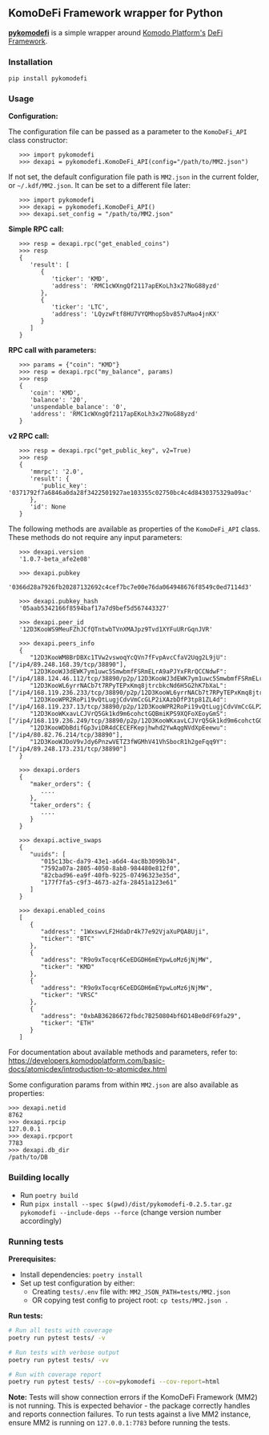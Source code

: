 
## KomoDeFi Framework wrapper for Python

[**pykomodefi**](https://pypi.org/project/pykomodefi/) is a simple wrapper around [Komodo Platform's](https://komodoplatform.com/en/) [DeFi Framework](https://github.com/KomodoPlatform/komodo-defi-framework).


### Installation

`pip install pykomodefi`


### Usage

**Configuration:**

The configuration file can be passed as a parameter to the `KomoDeFi_API` class constructor:

```
   >>> import pykomodefi
   >>> dexapi = pykomodefi.KomoDeFi_API(config="/path/to/MM2.json")
```
If not set, the default configuration file path is `MM2.json` in the current folder, or `~/.kdf/MM2.json`.
It can be set to a different file later:

```
   >>> import pykomodefi
   >>> dexapi = pykomodefi.KomoDeFi_API()
   >>> dexapi.set_config = "/path/to/MM2.json"
```


**Simple RPC call:**
```
   >>> resp = dexapi.rpc("get_enabled_coins")
   >>> resp
   {
      'result': [
         {
            'ticker': 'KMD',
            'address': 'RMC1cWXngQf2117apEKoLh3x27NoG88yzd'
         },
         {
            'ticker': 'LTC',
            'address': 'LQyzwFtf8HU7VYQMhop5bv857uMao4jnKX'
         }
      ]
   }
```
   
**RPC call with parameters:**
```
   >>> params = {"coin": "KMD"}
   >>> resp = dexapi.rpc("my_balance", params)
   >>> resp
   {
      'coin': 'KMD',
      'balance': '20',
      'unspendable_balance': '0',
      'address': 'RMC1cWXngQf2117apEKoLh3x27NoG88yzd'
   }
```

**v2 RPC call:**
```
   >>> resp = dexapi.rpc("get_public_key", v2=True)
   >>> resp
   {
      'mmrpc': '2.0',
      'result': {
         'public_key': '0371792f7a6846a0da28f3422501927ae103355c02750bc4c4d8430375329a09ac'
      },
      'id': None
   }
```


The following methods are available as properties of the `KomoDeFi_API` class. These methods do not require any input parameters:
```
   >>> dexapi.version
   '1.0.7-beta_afe2e08'

   >>> dexapi.pubkey
   '0366d28a7926fb20287132692c4cef7bc7e00e76da064948676f8549c0ed7114d3'

   >>> dexapi.pubkey_hash
   '05aab5342166f8594baf17a7d9bef5d567443327'

   >>> dexapi.peer_id
   '12D3KooWS9MeuFZhJCfQTntwbTVnXMAJpz9Tvd1XYFuURrGqnJVR'

   >>> dexapi.peers_info
   {
      "12D3KooWM8BrDBXc1TVw2vswoqYcQVn7fFvpAvcCfaV2Uqg2L9jU":["/ip4/89.248.168.39/tcp/38890"],
      "12D3KooWJ3dEWK7ym1uwc5SmwbmfFSRmELrA9aPJYxFRrQCCNdwF":["/ip4/188.124.46.112/tcp/38890/p2p/12D3KooWJ3dEWK7ym1uwc5SmwbmfFSRmELrA9aPJYxFRrQCCNdwF"],
      "12D3KooWL6yrrNACb7t7RPyTEPxKmq8jtrcbkcNd6H5G2hK7bXaL":["/ip4/168.119.236.233/tcp/38890/p2p/12D3KooWL6yrrNACb7t7RPyTEPxKmq8jtrcbkcNd6H5G2hK7bXaL"],
      "12D3KooWPR2RoPi19vQtLugjCdvVmCcGLP2iXAzbDfP3tp81ZL4d":["/ip4/168.119.237.13/tcp/38890/p2p/12D3KooWPR2RoPi19vQtLugjCdvVmCcGLP2iXAzbDfP3tp81ZL4d"],
      "12D3KooWKxavLCJVrQ5Gk1kd9m6cohctGQBmiKPS9XQFoXEoyGmS":["/ip4/168.119.236.249/tcp/38890/p2p/12D3KooWKxavLCJVrQ5Gk1kd9m6cohctGQBmiKPS9XQFoXEoyGmS"],
      "12D3KooWDbBdifGp3viDR4dCECEFKepjhwhd2YwAqgNVdXpEeewu":["/ip4/80.82.76.214/tcp/38890"],
      "12D3KooWJDoV9vJdy6PnzwVETZ3fWGMhV41VhSbocR1h2geFqq9Y":["/ip4/89.248.173.231/tcp/38890"]
   }

   >>> dexapi.orders
   {
      "maker_orders": {
         ....
      },
      "taker_orders": {
         ....
      }
   }

   >>> dexapi.active_swaps
   {
      "uuids": [
         "015c13bc-da79-43e1-a6d4-4ac8b3099b34",
         "7592a07a-2805-4050-8ab8-984480e812f0",
         "82cbad96-ea9f-40fb-9225-07496323e35d",
         "177f7fa5-c9f3-4673-a2fa-28451a123e61"
      ]
   }

   >>> dexapi.enabled_coins
   [
      {
         "address": "1WxswvLF2HdaDr4k77e92VjaXuPQA8Uji",
         "ticker": "BTC"
      },
      {
         "address": "R9o9xTocqr6CeEDGDH6mEYpwLoMz6jNjMW",
         "ticker": "KMD"
      },
      {
         "address": "R9o9xTocqr6CeEDGDH6mEYpwLoMz6jNjMW",
         "ticker": "VRSC"
      },
      {
         "address": "0xbAB36286672fbdc7B250804bf6D14Be0dF69fa29",
         "ticker": "ETH"
      }
   ]
```

For documentation about available methods and parameters, refer to: <https://developers.komodoplatform.com/basic-docs/atomicdex/introduction-to-atomicdex.html>

Some configuration params from within `MM2.json` are also available as properties:
```
>>> dexapi.netid
8762
>>> dexapi.rpcip
127.0.0.1
>>> dexapi.rpcport
7783
>>> dexapi.db_dir
/path/to/DB
```

### Building locally

- Run `poetry build`
- Run `pipx install --spec $(pwd)/dist/pykomodefi-0.2.5.tar.gz pykomodefi --include-deps --force` (change version number accordingly)

### Running tests

**Prerequisites:**
- Install dependencies: `poetry install`
- Set up test configuration by either:
  - Creating `tests/.env` file with: `MM2_JSON_PATH=tests/MM2.json`
  - OR copying test config to project root: `cp tests/MM2.json .`

**Run tests:**
```bash
# Run all tests with coverage
poetry run pytest tests/ -v

# Run tests with verbose output
poetry run pytest tests/ -vv

# Run with coverage report
poetry run pytest tests/ --cov=pykomodefi --cov-report=html
```

**Note:** Tests will show connection errors if the KomoDeFi Framework (MM2) is not running. This is expected behavior - the package correctly handles and reports connection failures. To run tests against a live MM2 instance, ensure MM2 is running on `127.0.0.1:7783` before running the tests.
